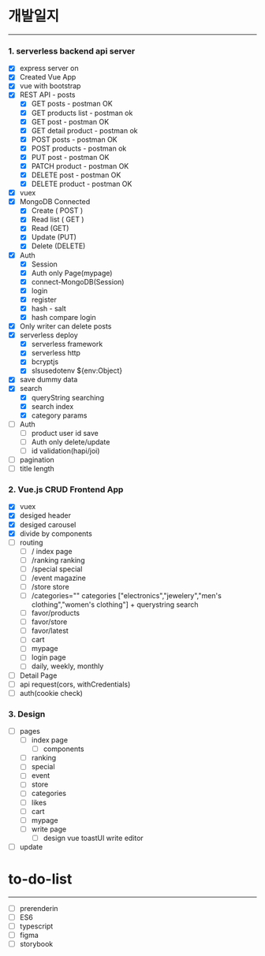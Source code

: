 # 개발일지

---

### 1. serverless backend api server

- [x] express server on
- [x] Created Vue App
- [x] vue with bootstrap
- [x] REST API - posts
  - [x] GET posts - postman OK
  - [x] GET products list - postman ok
  - [x] GET post - postman OK
  - [x] GET detail product - postman ok
  - [x] POST posts - postman OK
  - [x] POST products - postman ok
  - [x] PUT post - postman OK
  - [x] PATCH product - postman OK
  - [x] DELETE post - postman OK
  - [x] DELETE product - postman OK
- [x] vuex
- [x] MongoDB Connected
  - [x] Create ( POST )
  - [x] Read list ( GET )
  - [x] Read (GET)
  - [x] Update (PUT)
  - [x] Delete (DELETE)
- [x] Auth
  - [x] Session
  - [x] Auth only Page(mypage)
  - [x] connect-MongoDB(Session)
  - [x] login
  - [x] register
  - [x] hash - salt
  - [x] hash compare login
- [x] Only writer can delete posts
- [x] serverless deploy
  - [x] serverless framework
  - [x] serverless http
  - [x] bcryptjs
  - [x] slsusedotenv ${env:Object}
- [x] save dummy data
- [x] search
  - [x] queryString searching
  - [x] search index
  - [x] category params
- [ ] Auth
  - [ ] product user id save
  - [ ] Auth only delete/update
  - [ ] id validation(hapi/joi)
- [ ] pagination
- [ ] title length

### 2. Vue.js CRUD Frontend App

- [x] vuex
- [x] desiged header
- [x] desiged carousel
- [x] divide by components
- [ ] routing
  - [ ] / index page
  - [ ] /ranking ranking
  - [ ] /special special
  - [ ] /event magazine
  - [ ] /store store
  - [ ] /categories="" categories ["electronics","jewelery","men's clothing","women's clothing"] + querystring search
  - [ ] favor/products
  - [ ] favor/store
  - [ ] favor/latest
  - [ ] cart
  - [ ] mypage
  - [ ] login page
  - [ ] daily, weekly, monthly
- [ ] Detail Page
- [ ] api request(cors, withCredentials)
- [ ] auth(cookie check)

### 3. Design

- [ ] pages
  - [ ] index page
    - [ ] components
  - [ ] ranking
  - [ ] special
  - [ ] event
  - [ ] store
  - [ ] categories
  - [ ] likes
  - [ ] cart
  - [ ] mypage
  - [ ] write page
    - [ ] design vue toastUI write editor
- [ ] update

# to-do-list

---

- [ ] prerenderin
- [ ] ES6
- [ ] typescript
- [ ] figma
- [ ] storybook
